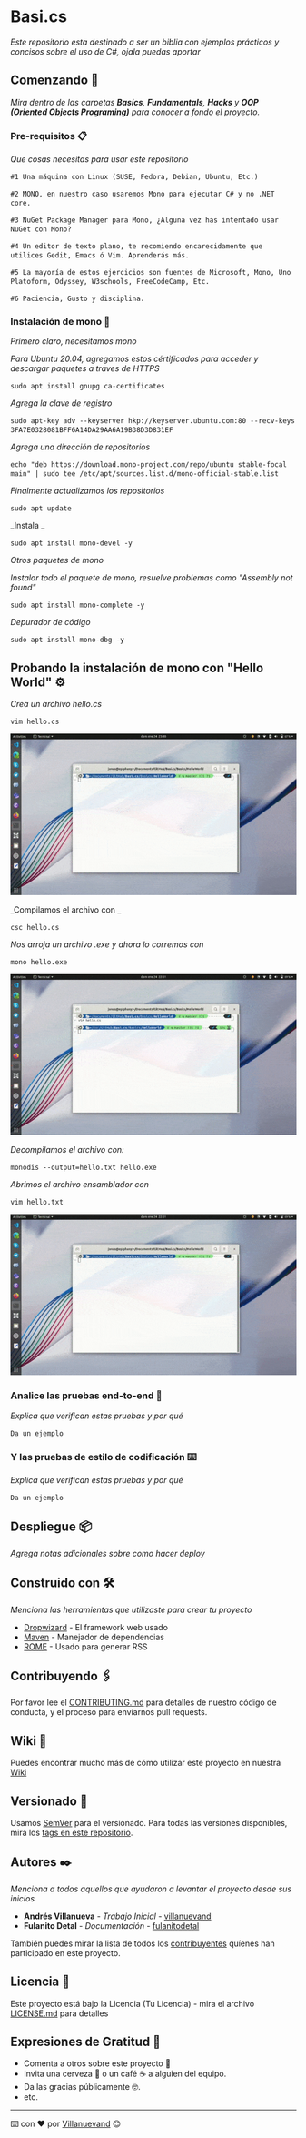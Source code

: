 # Basi.cs

_Este repositorio esta destinado a ser un biblia con ejemplos prácticos y concisos sobre el uso de C#, ojala puedas aportar_

## Comenzando 🚀

_Mira dentro de las carpetas **Basics**, **Fundamentals**, **Hacks** y **OOP (Oriented Objects Programing)** para conocer a fondo el proyecto._


### Pre-requisitos 📋

_Que cosas necesitas para usar este repositorio_

```
#1 Una máquina con Linux (SUSE, Fedora, Debian, Ubuntu, Etc.)
```
```
#2 MONO, en nuestro caso usaremos Mono para ejecutar C# y no .NET core.
```
```
#3 NuGet Package Manager para Mono, ¿Alguna vez has intentado usar NuGet con Mono?
```
```
#4 Un editor de texto plano, te recomiendo encarecidamente que utilices Gedit, Emacs ó Vim. Aprenderás más.
```
```
#5 La mayoría de estos ejercicios son fuentes de Microsoft, Mono, Uno Platoform, Odyssey, W3schools, FreeCodeCamp, Etc. 
```
```
#6 Paciencia, Gusto y disciplina.
```

### Instalación de mono 🔧

_Primero claro, necesitamos mono_

_Para Ubuntu 20.04, agregamos estos cértificados para acceder y descargar paquetes a traves de HTTPS_

```
sudo apt install gnupg ca-certificates
```
_Agrega la clave de registro_

```
sudo apt-key adv --keyserver hkp://keyserver.ubuntu.com:80 --recv-keys 3FA7E0328081BFF6A14DA29AA6A19B38D3D831EF
```
_Agrega una dirección de repositorios_
```
echo "deb https://download.mono-project.com/repo/ubuntu stable-focal main" | sudo tee /etc/apt/sources.list.d/mono-official-stable.list
```
_Finalmente actualizamos los repositorios_
```
sudo apt update
```

_Instala _

```
sudo apt install mono-devel -y
```

_Otros paquetes de mono_

_Instalar todo el paquete de mono, resuelve problemas como "Assembly not found"_

```
sudo apt install mono-complete -y
```

_Depurador de código_

```
sudo apt install mono-dbg -y
```

## Probando la instalación de mono con "Hello World" ⚙️

_Crea un archivo hello.cs_


```
vim hello.cs
```

<img src="Vim.gif" alt="Vim Editor"/>

_Compilamos el archivo con _

```
csc hello.cs
```

_Nos arroja un archivo .exe y ahora lo corremos con_

```
mono hello.exe
```
<img src="Compile.gif" alt="Compile"/>

_Decompilamos el archivo con:_

```
monodis --output=hello.txt hello.exe
```

_Abrimos el archivo ensamblador con_

```
vim hello.txt
```

<img src="Decompile.gif" alt="Decompiled"/>

### Analice las pruebas end-to-end 🔩

_Explica que verifican estas pruebas y por qué_

```
Da un ejemplo
```

### Y las pruebas de estilo de codificación ⌨️

_Explica que verifican estas pruebas y por qué_

```
Da un ejemplo
```

## Despliegue 📦

_Agrega notas adicionales sobre como hacer deploy_

## Construido con 🛠️

_Menciona las herramientas que utilizaste para crear tu proyecto_

* [Dropwizard](http://www.dropwizard.io/1.0.2/docs/) - El framework web usado
* [Maven](https://maven.apache.org/) - Manejador de dependencias
* [ROME](https://rometools.github.io/rome/) - Usado para generar RSS

## Contribuyendo 🖇️

Por favor lee el [CONTRIBUTING.md](https://gist.github.com/villanuevand/xxxxxx) para detalles de nuestro código de conducta, y el proceso para enviarnos pull requests.

## Wiki 📖

Puedes encontrar mucho más de cómo utilizar este proyecto en nuestra [Wiki](https://github.com/tu/proyecto/wiki)

## Versionado 📌

Usamos [SemVer](http://semver.org/) para el versionado. Para todas las versiones disponibles, mira los [tags en este repositorio](https://github.com/tu/proyecto/tags).

## Autores ✒️

_Menciona a todos aquellos que ayudaron a levantar el proyecto desde sus inicios_

* **Andrés Villanueva** - *Trabajo Inicial* - [villanuevand](https://github.com/villanuevand)
* **Fulanito Detal** - *Documentación* - [fulanitodetal](#fulanito-de-tal)

También puedes mirar la lista de todos los [contribuyentes](https://github.com/your/project/contributors) quíenes han participado en este proyecto. 

## Licencia 📄

Este proyecto está bajo la Licencia (Tu Licencia) - mira el archivo [LICENSE.md](LICENSE.md) para detalles

## Expresiones de Gratitud 🎁

* Comenta a otros sobre este proyecto 📢
* Invita una cerveza 🍺 o un café ☕ a alguien del equipo. 
* Da las gracias públicamente 🤓.
* etc.



---
⌨️ con ❤️ por [Villanuevand](https://github.com/Villanuevand) 😊
